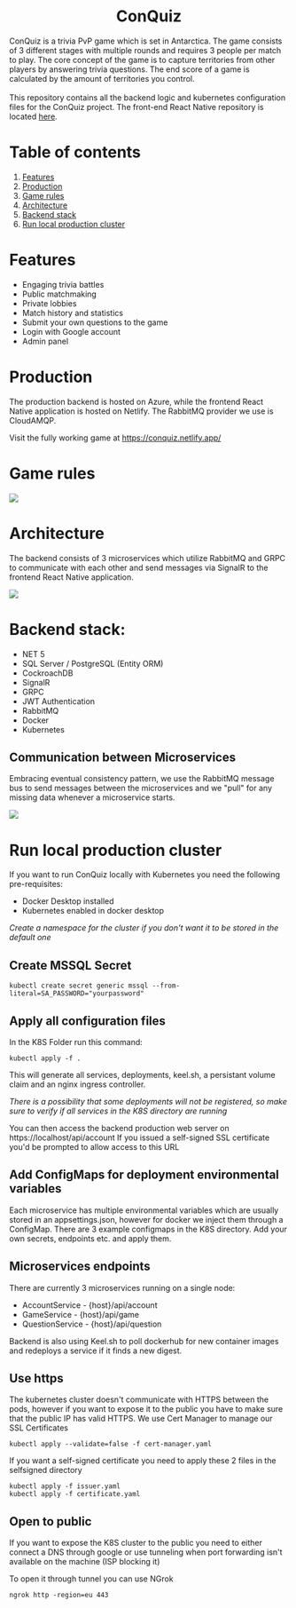 <h1 align="center"> ConQuiz </h1>
ConQuiz is a trivia PvP game which is set in Antarctica. The game consists of 3 different stages with multiple rounds and requires 3 people per match to play. The core concept of the game is to capture territories from other players by answering trivia questions. The end score of a game is calculated by the amount of territories you control.
<br />
<br />
This repository contains all the backend logic and kubernetes configuration files for the ConQuiz project. The front-end React Native repository is located <a href="https://github.com/BoostedPenguin/ConQuiz-Frontend">here</a>.

# Table of contents
1. [Features](#features)
2. [Production](#production)
3. [Game rules](#gamerules)
4. [Architecture](#architecture)
5. [Backend stack](#backendstack)
6. [Run local production cluster](#runninglocalcluster)

# Features <a name="features" />
- Engaging trivia battles
- Public matchmaking
- Private lobbies
- Match history and statistics
- Submit your own questions to the game
- Login with Google account
- Admin panel

# Production <a name="production" />
The production backend is hosted on Azure, while the frontend React Native application is hosted on Netlify. The RabbitMQ provider we use is CloudAMQP.

Visit the fully working game at https://conquiz.netlify.app/

# Game rules <a name="gamerules" />

<img src="https://i.imgur.com/SiB9DFV.png" />

# Architecture <a name="architecture" />
The backend consists of 3 microservices which utilize RabbitMQ and GRPC to communicate with each other and send messages via SignalR to the frontend React Native application.

<img src="https://i.imgur.com/kaaqNMW.png" />


# Backend stack: <a name="backendstack" />
* NET 5
* SQL Server / PostgreSQL (Entity ORM)
* CockroachDB
* SignalR
* GRPC
* JWT Authentication
* RabbitMQ
* Docker
* Kubernetes

## Communication between Microservices <a name="microservicescommunication" />
Embracing eventual consistency pattern, we use the RabbitMQ message bus to send messages between the microservices and we "pull" for any missing data whenever a microservice starts.

<img src="https://i.imgur.com/kO8WVuO.png" />


# Run local production cluster <a name="runninglocalcluster" />
If you want to run ConQuiz locally with Kubernetes you need the following pre-requisites:

* Docker Desktop installed
* Kubernetes enabled in docker desktop

*Create a namespace for the cluster if you don't want it to be stored in the default one*

## Create MSSQL Secret <a name="mssqlsecret" />
```
kubectl create secret generic mssql --from-literal=SA_PASSWORD="yourpassword"
```

## Apply all configuration files <a name="configfiles" />
In the K8S Folder run this command:

```
kubectl apply -f .
```
This will generate all services, deployments, keel.sh, a persistant volume claim and an nginx ingress controller.

*There is a possibility that some deployments will not be registered, so make sure to verify if all services in the K8S directory are running*

You can then access the backend production web server on https://localhost/api/account
If you issued a self-signed SSL certificate you'd be prompted to allow access to this URL

## Add ConfigMaps for deployment environmental variables <a name="envvariables" />
Each microservice has multiple environmental variables which are usually stored in an appsettings.json, however for docker we inject them through a ConfigMap. There are 3 example configmaps in the K8S directory. Add your own secrets, endpoints etc. and apply them.

## Microservices endpoints <a name="microservicesendpoints" />
There are currently 3 microservices running on a single node:
* AccountService - {host}/api/account
* GameService - {host}/api/game
* QuestionService - {host}/api/question

Backend is also using Keel.sh to poll dockerhub for new container images and redeploys a service if it finds a new digest.

## Use https <a name="usehttps" />
The kubernetes cluster doesn't communicate with HTTPS between the pods, however if you want to expose it to the public you have to make sure that the public IP has valid HTTPS.
We use Cert Manager to manage our SSL Certificates

```
kubectl apply --validate=false -f cert-manager.yaml
```

If you want a self-signed certificate you need to apply these 2 files in the selfsigned directory

```
kubectl apply -f issuer.yaml
kubectl apply -f certificate.yaml
```

## Open to public <a name="opentopublic" />
If you want to expose the K8S cluster to the public you need to either connect a DNS through google or use tunneling when port forwarding isn't available on the machine (ISP blocking it)

To open it through tunnel you can use NGrok
```
ngrok http -region=eu 443
```
